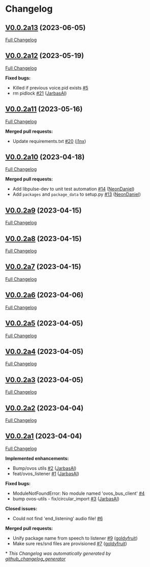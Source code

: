 # Changelog

## [V0.0.2a13](https://github.com/OpenVoiceOS/ovos-listener/tree/V0.0.2a13) (2023-06-05)

[Full Changelog](https://github.com/OpenVoiceOS/ovos-listener/compare/V0.0.2a12...V0.0.2a13)

## [V0.0.2a12](https://github.com/OpenVoiceOS/ovos-listener/tree/V0.0.2a12) (2023-05-19)

[Full Changelog](https://github.com/OpenVoiceOS/ovos-listener/compare/V0.0.2a11...V0.0.2a12)

**Fixed bugs:**

- Killed if previous voice.pid exists [\#5](https://github.com/OpenVoiceOS/ovos-listener/issues/5)
- rm pidlock [\#21](https://github.com/OpenVoiceOS/ovos-listener/pull/21) ([JarbasAl](https://github.com/JarbasAl))

## [V0.0.2a11](https://github.com/OpenVoiceOS/ovos-listener/tree/V0.0.2a11) (2023-05-16)

[Full Changelog](https://github.com/OpenVoiceOS/ovos-listener/compare/V0.0.2a10...V0.0.2a11)

**Merged pull requests:**

- Update requirements.txt [\#20](https://github.com/OpenVoiceOS/ovos-listener/pull/20) ([j1nx](https://github.com/j1nx))

## [V0.0.2a10](https://github.com/OpenVoiceOS/ovos-listener/tree/V0.0.2a10) (2023-04-18)

[Full Changelog](https://github.com/OpenVoiceOS/ovos-listener/compare/V0.0.2a9...V0.0.2a10)

**Merged pull requests:**

- Add libpulse-dev to unit test automation [\#14](https://github.com/OpenVoiceOS/ovos-listener/pull/14) ([NeonDaniel](https://github.com/NeonDaniel))
- Add `packages` and `package_data` to setup.py [\#13](https://github.com/OpenVoiceOS/ovos-listener/pull/13) ([NeonDaniel](https://github.com/NeonDaniel))

## [V0.0.2a9](https://github.com/OpenVoiceOS/ovos-listener/tree/V0.0.2a9) (2023-04-15)

[Full Changelog](https://github.com/OpenVoiceOS/ovos-listener/compare/V0.0.2a8...V0.0.2a9)

## [V0.0.2a8](https://github.com/OpenVoiceOS/ovos-listener/tree/V0.0.2a8) (2023-04-15)

[Full Changelog](https://github.com/OpenVoiceOS/ovos-listener/compare/V0.0.2a7...V0.0.2a8)

## [V0.0.2a7](https://github.com/OpenVoiceOS/ovos-listener/tree/V0.0.2a7) (2023-04-15)

[Full Changelog](https://github.com/OpenVoiceOS/ovos-listener/compare/V0.0.2a6...V0.0.2a7)

## [V0.0.2a6](https://github.com/OpenVoiceOS/ovos-listener/tree/V0.0.2a6) (2023-04-06)

[Full Changelog](https://github.com/OpenVoiceOS/ovos-listener/compare/V0.0.2a5...V0.0.2a6)

## [V0.0.2a5](https://github.com/OpenVoiceOS/ovos-listener/tree/V0.0.2a5) (2023-04-05)

[Full Changelog](https://github.com/OpenVoiceOS/ovos-listener/compare/V0.0.2a4...V0.0.2a5)

## [V0.0.2a4](https://github.com/OpenVoiceOS/ovos-listener/tree/V0.0.2a4) (2023-04-05)

[Full Changelog](https://github.com/OpenVoiceOS/ovos-listener/compare/V0.0.2a3...V0.0.2a4)

## [V0.0.2a3](https://github.com/OpenVoiceOS/ovos-listener/tree/V0.0.2a3) (2023-04-05)

[Full Changelog](https://github.com/OpenVoiceOS/ovos-listener/compare/V0.0.2a2...V0.0.2a3)

## [V0.0.2a2](https://github.com/OpenVoiceOS/ovos-listener/tree/V0.0.2a2) (2023-04-04)

[Full Changelog](https://github.com/OpenVoiceOS/ovos-listener/compare/V0.0.2a1...V0.0.2a2)

## [V0.0.2a1](https://github.com/OpenVoiceOS/ovos-listener/tree/V0.0.2a1) (2023-04-04)

[Full Changelog](https://github.com/OpenVoiceOS/ovos-listener/compare/f2dfa0c84898d7ba57901810ee50bf30f7d45030...V0.0.2a1)

**Implemented enhancements:**

- Bump/ovos utils [\#2](https://github.com/OpenVoiceOS/ovos-listener/pull/2) ([JarbasAl](https://github.com/JarbasAl))
- feat/ovos\_listener [\#1](https://github.com/OpenVoiceOS/ovos-listener/pull/1) ([JarbasAl](https://github.com/JarbasAl))

**Fixed bugs:**

- ModuleNotFoundError: No module named 'ovos\_bus\_client' [\#4](https://github.com/OpenVoiceOS/ovos-listener/issues/4)
- bump ovos-utils - fix/circular\_import [\#3](https://github.com/OpenVoiceOS/ovos-listener/pull/3) ([JarbasAl](https://github.com/JarbasAl))

**Closed issues:**

- Could not find 'end\_listening' audio file! [\#6](https://github.com/OpenVoiceOS/ovos-listener/issues/6)

**Merged pull requests:**

- Unify package name from speech to listener [\#9](https://github.com/OpenVoiceOS/ovos-listener/pull/9) ([goldyfruit](https://github.com/goldyfruit))
- Make sure res/snd files are provisioned [\#7](https://github.com/OpenVoiceOS/ovos-listener/pull/7) ([goldyfruit](https://github.com/goldyfruit))



\* *This Changelog was automatically generated by [github_changelog_generator](https://github.com/github-changelog-generator/github-changelog-generator)*

